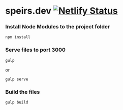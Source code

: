 # speirs.dev [![Netlify Status](https://api.netlify.com/api/v1/badges/3a5730bc-4386-4a96-aaeb-58ab996dabb9/deploy-status)](https://app.netlify.com/sites/afspeirs/deploys)

### Install Node Modules to the project folder
```
npm install
```

### Serve files to port 3000
```
gulp
```
or
```
gulp serve
```

### Build the files
```
gulp build
```

